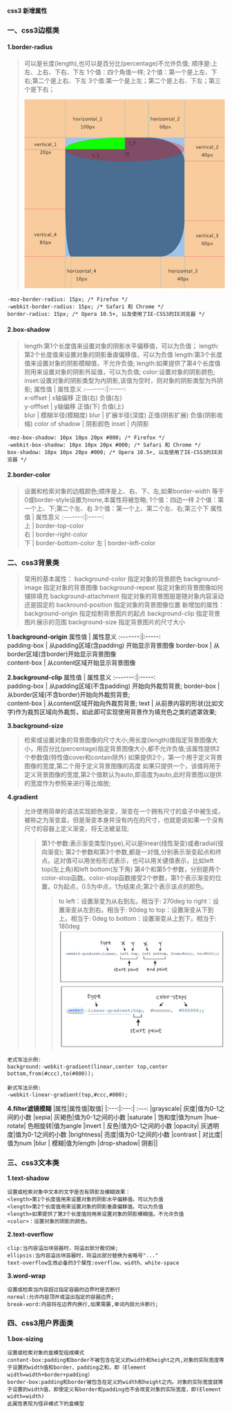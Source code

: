 #### css3 新增属性

### 一、css3边框类
#### 1.border-radius
> 可以是长度(length),也可以是百分比(percentage)不允许负值;
> 顺序是:上左、上右、下右、下左
> 1个值：四个角值一样;
> 2个值：第一个是上左、下右;第二个是上右、下左
> 3个值:第一个是上左；第二个是上右、下左；第三个是下右；
> 
>![Alt text](./border-radius.png)
```
-moz-border-radius: 15px; /* Firefox */
-webkit-border-radius: 15px; /* Safari 和 Chrome */
border-radius: 15px; /* Opera 10.5+, 以及使用了IE-CSS3的IE浏览器 */
```


#### 2.box-shadow
> length:第1个长度值来设置对象的阴影水平偏移值，可以为负值；
> length:第2个长度值来设置对象的阴影垂直偏移值，可以为负值
> length:第3个长度值来设置对象的阴影模糊值，不允许负值;
> length:如果提供了第4个长度值则用来设置对象的阴影外延值，可以为负值;
> color:设置对象的阴影颜色;
> inset:设置对象的阴影类型为内阴影,该值为空时，则对象的阴影类型为外阴影;
属性值    | 属性意义
:-------:|:-----:  
x-offset        | x轴偏移 正值(右) 负值(左)    
y-offfset       | y轴偏移 正值(下) 负值(上)       
blur            | 模糊半径(模糊度) 
blur            | 扩展半径(深度) 正值(阴影扩展) 负值(阴影收缩)
color of shadow | 阴影颜色 
inset           | 内阴影
```
-moz-box-shadow: 10px 10px 20px #000; /* Firefox */
-webkit-box-shadow: 10px 10px 20px #000; /* Safari 和 Chrome */
box-shadow: 10px 10px 20px #000; /* Opera 10.5+, 以及使用了IE-CSS3的IE浏览器 */
```

#### 2.border-color
> 设置和检索对象的边框颜色;顺序是上、右、下、左,如果border-width 等于0或border-style设置为none,本属性将被忽略;
>1个值：四边一样
>2个值：第一个上、下;第二个左、右
>3个值：第一个上、第二个左、右;第三个下
属性值    | 属性意义
:-------:|:-----:  
上        | border-top-color  
右        | border-right-color       
下        | border-bottom-color
左        | border-left-color

### 二、css3背景类
> 常用的基本属性：
> background-color 指定对象的背景颜色
> background-image 指定对象的背景图像
> background-repeat 指定对象的背景图像如何铺排填充
> background-attachment 指定对象的背景图层是随对象内容滚动还是固定的
> backround-position 指定对象的背景图像位置
> 新增加的属性：
> background-origin 指定绘制背景图片的起点
> background-clip  指定背景图片展示的范围
> background-size  指定背景图片的尺寸大小

**1.background-origin**
属性值    | 属性意义
:-------:|:-----:  
padding-box | 从padding区域(含padding) 开始显示背景图像
border-box  | 从border区域(含border)开始显示背景图像     
content-box | 从content区域开始显示背景图像

**2.background-clip**
属性值    | 属性意义
:-------:|:-----:  
padding-box | 从padding区域(不含padding) 开始向外裁剪背景;
border-box  | 从border区域(不含border)开始向外裁剪背景;    
content-box | 从content区域开始向外裁剪背景;
text        | 从前景内容的形状(比如文字)作为裁剪区域向外裁剪，如此即可实现使用背景作为填充色之类的遮罩效果;

**3.background-size**
>检索或设置对象的背景图像的尺寸大小;用长度(length)值指定背景图像大小，用百分比(percentage)指定背景图像大小,都不允许负值;该属性提供2个参数值(特性值cover和contain除外)
>如果提供2个，第一个用于定义背景图像的宽度,第二个用于定义背景图像的高度
>如果只提供一个，该值将用于定义背景图像的宽度,第2个值默认为auto,即高度为auto,此时背景图以提供的宽度作为参照来进行等比缩放;

**4.gradient**
>允许使用简单的语法实现颜色渐变，渐变在一个拥有尺寸的盒子中被生成，被称之为渐变盒，但是渐变本身并没有内在的尺寸，也就是说如果一个没有尺寸的容器上定义渐变，将无法被呈现;
>>第1个参数:表示渐变类型(type),可以是linear(线性渐变)或者radial(径向渐变);
>第2个参数和第3个参数,都是一对值,分别表示渐变起点和终点。这对值可以用坐标形式表示，也可以用关键值表示，比如left top(左上角)和left bottom(左下角)
>第4个和第5个参数，分别是两个color-stop函数。color-stop函数接受2个参数，第1个表示渐变的位置，0为起点，0.5为中点，1为结束点;第2个表示该点的颜色。
>>>to left：设置渐变为从右到左。相当于: 270deg
to right：设置渐变从左到右。相当于: 90deg
to top：设置渐变从下到上。相当于: 0deg
to bottom：设置渐变从上到下。相当于: 180deg
![Alt text](./gradient老式写法.png)
![Alt text](./gradient新式写法.png)

```
老式写法示例:
background:-webkit-gradient(linear,center top,center bottom,from(#ccc),to(#000));

新式写法示例:
-webkit-linear-gradient(top,#ccc,#000);
```

**4.filter滤镜模糊**
|属性|属性值|取值|
|:---:|:---:| :---:
|grayscale| 灰度|值为0-1之间的小数
|sepia| 灰褐色|值为0-1之间的小数
|saturate | 饱和度|值为num
|hue-rotate| 色相旋转|值为angle
|invert | 反色|值为0-1之间的小数
|opacity| 灰透明度|值为0-1之间的小数
|brightness| 亮度|值为0-1之间的小数
|contrast | 对比度|值为num
|blur | 模糊|值为length
|drop-shadow| 阴影||

### 三、css3文本类
**1.text-shadow**
```
设置或检索对象中文本的文字是否有阴影及模糊效果：
<length>第1个长度值用来设置对象的阴影水平偏移值。可以为负值
<length>第2个长度值用来设置对象的阴影垂直偏移值。可以为负值
<length>如果提供了第3个长度值则用来设置对象的阴影模糊值。不允许负值
<color>：设置对象的阴影的颜色。
```

**2.text-overflow**
```
clip:当内容溢出块容器时，将溢出部分裁切掉;
ellipsis:当内容溢出块容器时，将溢出部分替换为省略号"..."
text-overflow生效必备的3个属性:overflow、width、white-space
```


**3.word-wrap**
```
设置或检索当内容超过指定容器的边界时是否断行
normal:允许内容顶开或溢出指定的容器边界;
break-word:内容将在边界内换行,如果需要,单词内部允许断行;
```
### 四、css3用户界面类
**1.box-sizing**
```
设置或检索对象的盒模型组成模式
content-box:padding和border不被包含在定义的width和height之内,对象的实际宽度等于设置的width值和border、padding之和，即（Element width=width+border+padding）
border-box:padding和border被包含在定义的width和height之内。对象的实际宽度就等于设置的width值，即使定义有border和padding也不会改变对象的实际宽度，即(Element width=width)
此属性表现为怪异模式下的盒模型
```







    　　　　 
    　　　　　　     
     









   
